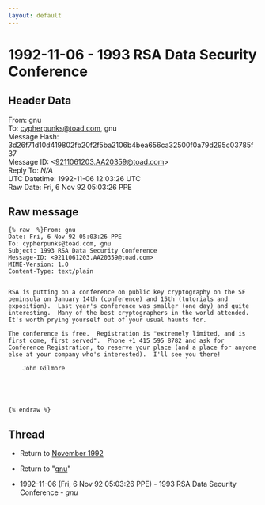```yaml
---
layout: default
---
```


# 1992-11-06 - 1993 RSA Data Security Conference

## Header Data

From: gnu<br>
To: cypherpunks@toad.com, gnu<br>
Message Hash: 3d26f71d10d419802fb20f2f5ba2106b4bea656ca32500f0a79d295c03785f37<br>
Message ID: \<9211061203.AA20359@toad.com\><br>
Reply To: _N/A_<br>
UTC Datetime: 1992-11-06 12:03:26 UTC<br>
Raw Date: Fri, 6 Nov 92 05:03:26 PPE<br>

## Raw message

```
{% raw  %}From: gnu
Date: Fri, 6 Nov 92 05:03:26 PPE
To: cypherpunks@toad.com, gnu
Subject: 1993 RSA Data Security Conference
Message-ID: <9211061203.AA20359@toad.com>
MIME-Version: 1.0
Content-Type: text/plain


RSA is putting on a conference on public key cryptography on the SF
peninsula on January 14th (conference) and 15th (tutorials and
exposition).  Last year's conference was smaller (one day) and quite
interesting.  Many of the best cryptographers in the world attended.
It's worth prying yourself out of your usual haunts for.

The conference is free.  Registration is "extremely limited, and is
first come, first served".  Phone +1 415 595 8782 and ask for
Conference Registration, to reserve your place (and a place for anyone
else at your company who's interested).  I'll see you there!

	John Gilmore





{% endraw %}
```

## Thread

+ Return to [November 1992](/archive/1992/11)

+ Return to "[gnu](/authors/gnu)"

+ 1992-11-06 (Fri, 6 Nov 92 05:03:26 PPE) - 1993 RSA Data Security Conference - _gnu_

